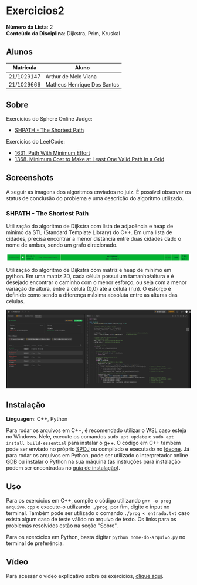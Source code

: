# Exercicios2

**Número da Lista**: 2<br>
**Conteúdo da Disciplina**: Dijkstra, Prim, Kruskal<br>

## Alunos

| Matrícula  | Aluno                       |
| ---------- | --------------------------- |
| 21/1029147 | Arthur de Melo Viana        |
| 21/1029666 | Matheus Henrique Dos Santos |

## Sobre

Exercícios do Sphere Online Judge:

- [SHPATH - The Shortest Path](https://www.spoj.com/problems/SHPATH/)

Exercícios do LeetCode:

- [1631. Path With Minimum Effort](https://leetcode.com/problems/path-with-minimum-effort/)
- [1368. Minimum Cost to Make at Least One Valid Path in a Grid](https://leetcode.com/problems/minimum-cost-to-make-at-least-one-valid-path-in-a-grid/)

## Screenshots

A seguir as imagens dos algoritmos enviados no juiz. É possível observar os status de conclusão do problema e uma descrição do algoritmo utilizado.

### SHPATH - The Shortest Path

Utilização do algoritmo de Dijkstra com lista de adjacência e heap de mínimo da STL (Standard Template Library) do C++. Em uma lista de cidades, precisa encontrar a menor distância entre duas cidades dado o nome de ambas, sendo um grafo direcionado.

![Imagem SHPATH](assets/SHPATH.png)

Utilização do algoritmo de Dijkstra com matriz e heap de mínimo em python. Em uma matriz 2D, cada célula possui um tamanho/altura e é desejado encontrar o caminho com o menor esforço, ou seja com a menor variação de altura, entre a célula (0,0) até a célula (n,n). O esforço é definido como sendo a diferença máxima absoluta entre as alturas das células.

![Imagem da página do problema com a submissão aceita.](assets/1631.png)

## Instalação

**Linguagem**: C++, Python<br>

Para rodar os arquivos em C++, é recomendado utilizar o WSL caso esteja no Windows. Nele, execute os comandos `sudo apt update` e `sudo apt install build-essential` para instalar o g++. O código em C++ também pode ser enviado no próprio [SPOJ](https://www.spoj.com/) ou compilado e executado no [Ideone](https://ideone.com/). Já para rodar os arquivos em Python, pode ser utilizado o interpretador online [GDB](https://www.onlinegdb.com/) ou instalar o Python na sua máquina (as instruções para instalação podem ser encontradas no [guia de instalação](https://wiki.python.org/moin/BeginnersGuide/Download)).

## Uso

Para os exercícios em C++, compile o código utilizando `g++ -o prog arquivo.cpp` e execute-o utilizando `./prog`, por fim, digite o input no terminal. Também pode ser utilizado o comando `./prog < entrada.txt` caso exista algum caso de teste válido no arquivo de texto. Os links para os problemas resolvidos estão na seção "Sobre".

Para os exercícios em Python, basta digitar `python nome-do-arquivo.py` no terminal de preferência.

## Vídeo

Para acessar o vídeo explicativo sobre os exercícios, [clique aqui]().
